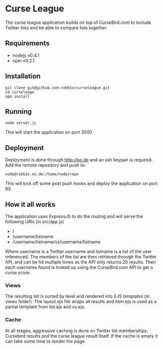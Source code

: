# Curse League

The curse league application builds on top of CurseBird.com to include Twitter lists and be able to compare lists together.

## Requirements

 * nodejs v0.4.1
 * npm v0.2.1

## Installation

	git clone git@github.com:robb1e/curseleague.git
	cd curseleage
	npm install

## Running

	node server.js

This will start the application on port 3000.

## Deployment

Deployment is done through http://no.de and an ssh keypair is required.  Add the remote repository and push to:

	node@robb1e.no.de:/home/node/repo

This will kick off some post push hooks and deploy the application on port 80.

## How it all works

The application uses ExpressJS to do the routing and will serve the following URIs (in src/app.js)

 * /
 * /username/listname
 * /username/listname/vs/username/listname

Where username is a Twitter username and listname is a list of the user referenced.  The members of the list are then retrieved through the Twitter API, and can be hit multiple times as the API only returns 20 results.  Then each username found is looked up using the CurseBird.com API to get a curse score.

### Views

The resulting list is sorted by level and rendered into EJS templates (in views folder).  The layout.ejs file wraps all results and item.ejs is used as a partial template from list.ejs and vs.ejs.


### Cache

At all stages, aggressive caching is done on Twitter list memberships, Cursebird results and the curse league result itself.  If the cache is empty it can take some time to render the page.
